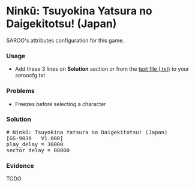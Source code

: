 # Ninkū: Tsuyokina Yatsura no Daigekitotsu! (Japan)

SAROO's attributes configuration for this game.

### Usage

- Add these 3 lines on **Solution** section or from the [text file (.txt)](./config.txt) to your saroocfg.txt

### Problems

- Freezes before selecting a character

### Solution

<pre># Ninkū: Tsuyokina Yatsura no Daigekitotsu! (Japan)
[GS-9036   V1.000]
play_delay = 30000
sector_delay = 08000</pre>

### Evidence

TODO

<!-- [![](https://img.youtube.com/vi/xZxeNybleKI/0.jpg)](https://youtu.be/xZxeNybleKI) -->
